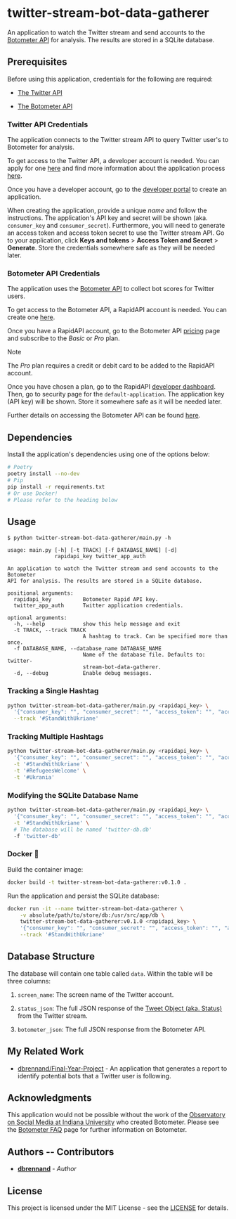 # twitter-stream-bot-data-gatherer

An application to watch the Twitter stream and send accounts to the [Botometer API](https://botometer.osome.iu.edu/) for analysis. The results are stored in a SQLite database.

## Prerequisites

Before using this application, credentials for the following are required:

  * [The Twitter API](https://developer.twitter.com/en/docs)

  * [The Botometer API](https://rapidapi.com/OSoMe/api/botometer-pro)

### Twitter API Credentials

The application connects to the Twitter stream API to query Twitter user's to Botometer for analysis.

To get access to the Twitter API, a developer account is needed. You can apply for one [here](https://developer.twitter.com/en/apply-for-access) and find more information about the application process [here](https://developer.twitter.com/en/docs/twitter-api/getting-started/getting-access-to-the-twitter-api).

Once you have a developer account, go to the [developer portal](https://developer.twitter.com/en/portal/dashboard) to create an application.

When creating the application, provide a unique *name* and follow the instructions. The application's API key and secret will be shown (aka. `consumer_key` and `consumer_secret`). Furthermore, you will need to generate an access token and access token secret to use the Twitter stream API. Go to your application, click **Keys and tokens** > **Access Token and Secret** > **Generate**. Store the credentials somewhere safe as they will be needed later.

### Botometer API Credentials

The application uses the [Botometer API](https://rapidapi.com/OSoMe/api/botometer-pro/details) to collect bot scores for Twitter users.

To get access to the Botometer API, a RapidAPI account is needed. You can create one [here](https://rapidapi.com/auth/sign-up).

Once you have a RapidAPI account, go to the Botometer API [pricing](https://rapidapi.com/OSoMe/api/botometer-pro/pricing) page and subscribe to the *Basic* or *Pro* plan.

> [!NOTE]
>
> The *Pro* plan requires a credit or debit card to be added to the RapidAPI account.

Once you have chosen a plan, go to the RapidAPI [developer dashboard](https://rapidapi.com/developer/apps). Then, go to security page for the `default-application`. The application key (API key) will be shown. Store it somewhere safe as it will be needed later.

Further details on accessing the Botometer API can be found [here](https://github.com/IUNetSci/botometer-python#rapidapi-and-twitter-access-details).

## Dependencies

Install the application's dependencies using one of the options below:

```bash
# Poetry
poetry install --no-dev
# Pip
pip install -r requirements.txt
# Or use Docker!
# Please refer to the heading below
```

## Usage

```
$ python twitter-stream-bot-data-gatherer/main.py -h

usage: main.py [-h] [-t TRACK] [-f DATABASE_NAME] [-d]
               rapidapi_key twitter_app_auth

An application to watch the Twitter stream and send accounts to the Botometer
API for analysis. The results are stored in a SQLite database.

positional arguments:
  rapidapi_key          Botometer Rapid API key.
  twitter_app_auth      Twitter application credentials.

optional arguments:
  -h, --help            show this help message and exit
  -t TRACK, --track TRACK
                        A hashtag to track. Can be specified more than once.
  -f DATABASE_NAME, --database_name DATABASE_NAME
                        Name of the database file. Defaults to: twitter-
                        stream-bot-data-gatherer.
  -d, --debug           Enable debug messages.
```

### Tracking a Single Hashtag

```bash
python twitter-stream-bot-data-gatherer/main.py <rapidapi_key> \
  '{"consumer_key": "", "consumer_secret": "", "access_token": "", "access_token_secret": ""}' \
  --track '#StandWithUkriane'
```

### Tracking Multiple Hashtags

```bash
python twitter-stream-bot-data-gatherer/main.py <rapidapi_key> \
  '{"consumer_key": "", "consumer_secret": "", "access_token": "", "access_token_secret": ""}' \
  -t '#StandWithUkriane' \
  -t '#RefugeesWelcome' \
  -t '#Ukrania'
```

### Modifying the SQLite Database Name

```bash
python twitter-stream-bot-data-gatherer/main.py <rapidapi_key> \
  '{"consumer_key": "", "consumer_secret": "", "access_token": "", "access_token_secret": ""}' \
  -t '#StandWithUkriane' \
  # The database will be named 'twitter-db.db'
  -f 'twitter-db'
```

### Docker 🐋

Build the container image:

```bash
docker build -t twitter-stream-bot-data-gatherer:v0.1.0 .
```

Run the application and persist the SQLite database:

```bash
docker run -it --name twitter-stream-bot-data-gatherer \
    -v absolute/path/to/store/db:/usr/src/app/db \
    twitter-stream-bot-data-gatherer:v0.1.0 <rapidapi_key> \
    '{"consumer_key": "", "consumer_secret": "", "access_token": "", "access_token_secret": ""}' \
    --track '#StandWithUkriane'
```

## Database Structure

The database will contain one table called `data`. Within the table will be three columns:

1. `screen_name`: The screen name of the Twitter account.

2. `status_json`: The full JSON response of the [Tweet Object (aka. Status)](https://developer.twitter.com/en/docs/twitter-api/v1/data-dictionary/object-model/tweet) from the Twitter stream.

3. `botometer_json`: The full JSON response from the Botometer API.

## My Related Work

* [dbrennand/Final-Year-Project](https://github.com/dbrennand/Final-Year-Project) - An application that generates a report to identify potential bots that a Twitter user is following.

## Acknowledgments

This application would not be possible without the work of the [Observatory on Social Media at Indiana University](https://osome.iu.edu/) who created Botometer. Please see the [Botometer FAQ](https://botometer.osome.iu.edu/faq) page for further information on Botometer.

## Authors -- Contributors

* [**dbrennand**](https://github.com/dbrennand) - *Author*

## License

This project is licensed under the MIT License - see the [LICENSE](LICENSE) for details.
